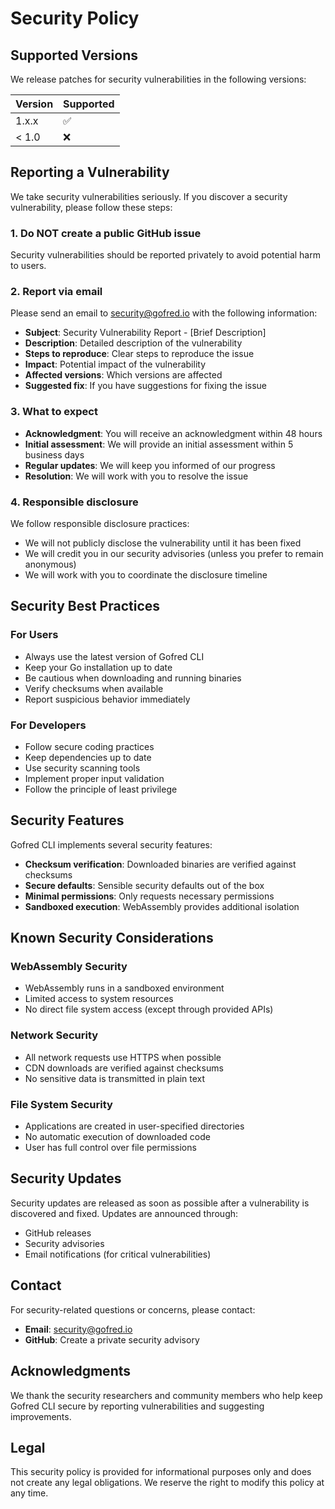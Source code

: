 # Security Policy

## Supported Versions

We release patches for security vulnerabilities in the following versions:

| Version | Supported          |
| ------- | ------------------ |
| 1.x.x   | :white_check_mark: |
| < 1.0   | :x:                |

## Reporting a Vulnerability

We take security vulnerabilities seriously. If you discover a security vulnerability, please follow these steps:

### 1. Do NOT create a public GitHub issue

Security vulnerabilities should be reported privately to avoid potential harm to users.

### 2. Report via email

Please send an email to [security@gofred.io](mailto:security@gofred.io) with the following information:

- **Subject**: Security Vulnerability Report - [Brief Description]
- **Description**: Detailed description of the vulnerability
- **Steps to reproduce**: Clear steps to reproduce the issue
- **Impact**: Potential impact of the vulnerability
- **Affected versions**: Which versions are affected
- **Suggested fix**: If you have suggestions for fixing the issue

### 3. What to expect

- **Acknowledgment**: You will receive an acknowledgment within 48 hours
- **Initial assessment**: We will provide an initial assessment within 5 business days
- **Regular updates**: We will keep you informed of our progress
- **Resolution**: We will work with you to resolve the issue

### 4. Responsible disclosure

We follow responsible disclosure practices:

- We will not publicly disclose the vulnerability until it has been fixed
- We will credit you in our security advisories (unless you prefer to remain anonymous)
- We will work with you to coordinate the disclosure timeline

## Security Best Practices

### For Users

- Always use the latest version of Gofred CLI
- Keep your Go installation up to date
- Be cautious when downloading and running binaries
- Verify checksums when available
- Report suspicious behavior immediately

### For Developers

- Follow secure coding practices
- Keep dependencies up to date
- Use security scanning tools
- Implement proper input validation
- Follow the principle of least privilege

## Security Features

Gofred CLI implements several security features:

- **Checksum verification**: Downloaded binaries are verified against checksums
- **Secure defaults**: Sensible security defaults out of the box
- **Minimal permissions**: Only requests necessary permissions
- **Sandboxed execution**: WebAssembly provides additional isolation

## Known Security Considerations

### WebAssembly Security

- WebAssembly runs in a sandboxed environment
- Limited access to system resources
- No direct file system access (except through provided APIs)

### Network Security

- All network requests use HTTPS when possible
- CDN downloads are verified against checksums
- No sensitive data is transmitted in plain text

### File System Security

- Applications are created in user-specified directories
- No automatic execution of downloaded code
- User has full control over file permissions

## Security Updates

Security updates are released as soon as possible after a vulnerability is discovered and fixed. Updates are announced through:

- GitHub releases
- Security advisories
- Email notifications (for critical vulnerabilities)

## Contact

For security-related questions or concerns, please contact:

- **Email**: [security@gofred.io](mailto:security@gofred.io)
- **GitHub**: Create a private security advisory

## Acknowledgments

We thank the security researchers and community members who help keep Gofred CLI secure by reporting vulnerabilities and suggesting improvements.

## Legal

This security policy is provided for informational purposes only and does not create any legal obligations. We reserve the right to modify this policy at any time.

